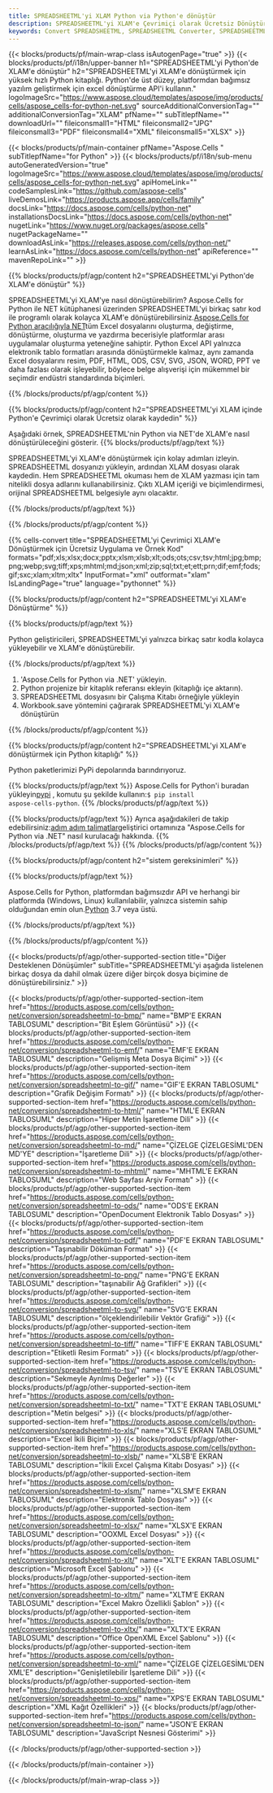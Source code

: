 ```yaml
---
title: SPREADSHEETML'yi XLAM Python via Python'e dönüştür
description: SPREADSHEETML'yi XLAM'e Çevrimiçi olarak Ücretsiz Dönüştürün. Ücretsiz Çevrimiçi SPREADSHEETML'den XLAM'e Dönüştürücü. Python SPREADSHEETML ila XLAM. SPREADSHEETML ila XLAM aracılığıyla Python.
keywords: Convert SPREADSHEETML, SPREADSHEETML Converter, SPREADSHEETML to PDF, SPREADSHEETML to Word, SPREADSHEETML to PPT, SPREADSHEETML to Image
---
```

{{< blocks/products/pf/main-wrap-class isAutogenPage="true" >}}
{{< blocks/products/pf/i18n/upper-banner h1="SPREADSHEETML\'yi Python\'de XLAM\'e dönüştür" h2="SPREADSHEETML\'yi XLAM\'e dönüştürmek için yüksek hızlı Python kitaplığı. Python\'de üst düzey, platformdan bağımsız yazılım geliştirmek için excel dönüştürme API\'i kullanın." logoImageSrc="https://www.aspose.cloud/templates/aspose/img/products/cells/aspose_cells-for-python-net.svg" sourceAdditionalConversionTag="" additionalConversionTag="XLAM" pfName="" subTitlepfName="" downloadUrl="" fileiconsmall1="HTML" fileiconsmall2="JPG" fileiconsmall3="PDF" fileiconsmall4="XML" fileiconsmall5="XLSX" >}}

{{< blocks/products/pf/main-container pfName="Aspose.Cells " subTitlepfName="for Python" >}}
{{< blocks/products/pf/i18n/sub-menu autoGeneratedVersion="true" logoImageSrc="https://www.aspose.cloud/templates/aspose/img/products/cells/aspose_cells-for-python-net.svg" apiHomeLink="" codeSamplesLink="https://github.com/aspose-cells" liveDemosLink="https://products.aspose.app/cells/family" docsLink="https://docs.aspose.com/cells/python-net" installationsDocsLink="https://docs.aspose.com/cells/python-net" nugetLink="https://www.nuget.org/packages/aspose.cells" nugetPackageName="" downloadAsLink="https://releases.aspose.com/cells/python-net/" learnAsLink="https://docs.aspose.com/cells/python-net" apiReference="" mavenRepoLink="" >}}


{{% blocks/products/pf/agp/content h2="SPREADSHEETML\'yi Python\'de XLAM\'e dönüştür" %}}

 SPREADSHEETML'yi XLAM'ye nasıl dönüştürebilirim? Aspose.Cells for Python ile NET kütüphanesi üzerinden SPREADSHEETML'yi birkaç satır kod ile programlı olarak kolayca XLAM'e dönüştürebilirsiniz.[Aspose.Cells for Python aracılığıyla NET](https://pypi.org/project/aspose-cells-python/)tüm Excel dosyalarını oluşturma, değiştirme, dönüştürme, oluşturma ve yazdırma becerisiyle platformlar arası uygulamalar oluşturma yeteneğine sahiptir. Python Excel API yalnızca elektronik tablo formatları arasında dönüştürmekle kalmaz, aynı zamanda Excel dosyalarını resim, PDF, HTML, ODS, CSV, SVG, JSON, WORD, PPT ve daha fazlası olarak işleyebilir, böylece belge alışverişi için mükemmel bir seçimdir endüstri standardında biçimleri.

{{% /blocks/products/pf/agp/content %}}


{{% blocks/products/pf/agp/content h2="SPREADSHEETML\'yi XLAM içinde Python\'e Çevrimiçi olarak Ücretsiz olarak kaydedin" %}}

Aşağıdaki örnek, SPREADSHEETML'nin Python via NET'de XLAM'e nasıl dönüştürüleceğini gösterir.
{{% blocks/products/pf/agp/text %}}

SPREADSHEETML'yi XLAM'e dönüştürmek için kolay adımları izleyin. SPREADSHEETML dosyanızı yükleyin, ardından XLAM dosyası olarak kaydedin. Hem SPREADSHEETML okuması hem de XLAM yazması için tam nitelikli dosya adlarını kullanabilirsiniz. Çıktı XLAM içeriği ve biçimlendirmesi, orijinal SPREADSHEETML belgesiyle aynı olacaktır.

{{% /blocks/products/pf/agp/text %}}

{{% /blocks/products/pf/agp/content %}}

{{% cells-convert title="SPREADSHEETML\'yi Çevrimiçi XLAM\'e Dönüştürmek için Ücretsiz Uygulama ve Örnek Kod" formats="pdf;xls;xlsx;docx;pptx;xlsm;xlsb;xlt;ods;ots;csv;tsv;html;jpg;bmp;png;webp;svg;tiff;xps;mhtml;md;json;xml;zip;sql;txt;et;ett;prn;dif;emf;fods;gif;sxc;xlam;xltm;xltx" InputFormat="xml" outformat="xlam" IsLandingPage="true" language="pythonnet" %}}

{{% blocks/products/pf/agp/content h2="SPREADSHEETML\'yi XLAM\'e Dönüştürme" %}}

{{% blocks/products/pf/agp/text %}}

 Python geliştiricileri, SPREADSHEETML'yi yalnızca birkaç satır kodla kolayca yükleyebilir ve XLAM'e dönüştürebilir.

{{% /blocks/products/pf/agp/text %}}

1.  'Aspose.Cells for Python via .NET' yükleyin.
1.  Python projenize bir kitaplık referansı ekleyin (kitaplığı içe aktarın).
1.  SPREADSHEETML dosyasını bir Çalışma Kitabı örneğiyle yükleyin
1.  Workbook.save yöntemini çağırarak SPREADSHEETML'yi XLAM'e dönüştürün

{{% /blocks/products/pf/agp/content %}}


{{% blocks/products/pf/agp/content h2="SPREADSHEETML\'yi XLAM\'e dönüştürmek için Python kitaplığı" %}}

Python paketlerimizi PyPi depolarında barındırıyoruz.

{{% blocks/products/pf/agp/text %}}
Aspose.Cells for Python'i buradan yükleyin<a href="https://pypi.org/project/aspose-cells-python/">pypi</a> , komutu şu şekilde kullanın:<code>$ pip install aspose-cells-python</code>.
{{% /blocks/products/pf/agp/text %}}

{{% blocks/products/pf/agp/text %}}
 Ayrıca aşağıdakileri de takip edebilirsiniz:[adım adım talimatlar](https://docs.aspose.com/cells/python-net/getting-started/)geliştirici ortamınıza "Aspose.Cells for Python via .NET" nasıl kurulacağı hakkında.
{{% /blocks/products/pf/agp/text %}}
{{% /blocks/products/pf/agp/content %}}

{{% blocks/products/pf/agp/content h2="sistem gereksinimleri" %}}

{{% blocks/products/pf/agp/text %}}

Aspose.Cells for Python, platformdan bağımsızdır API ve herhangi bir platformda (Windows, Linux) kullanılabilir, yalnızca sistemin sahip olduğundan emin olun.[Python](https://www.python.org/downloads/) 3.7 veya üstü.
 
{{% /blocks/products/pf/agp/text %}}

{{% /blocks/products/pf/agp/content %}}



{{< blocks/products/pf/agp/other-supported-section title="Diğer Desteklenen Dönüşümler" subTitle="SPREADSHEETML\'yi aşağıda listelenen birkaç dosya da dahil olmak üzere diğer birçok dosya biçimine de dönüştürebilirsiniz." >}}

{{< blocks/products/pf/agp/other-supported-section-item href="https://products.aspose.com/cells/python-net/conversion/spreadsheetml-to-bmp/" name="BMP\'E EKRAN TABLOSUML" description="Bit Eşlem Görüntüsü" >}}
{{< blocks/products/pf/agp/other-supported-section-item href="https://products.aspose.com/cells/python-net/conversion/spreadsheetml-to-emf/" name="EMF\'E EKRAN TABLOSUML" description="Gelişmiş Meta Dosya Biçimi" >}}
{{< blocks/products/pf/agp/other-supported-section-item href="https://products.aspose.com/cells/python-net/conversion/spreadsheetml-to-gif/" name="GIF\'E EKRAN TABLOSUML" description="Grafik Değişim Formatı" >}}
{{< blocks/products/pf/agp/other-supported-section-item href="https://products.aspose.com/cells/python-net/conversion/spreadsheetml-to-html/" name="HTML\'E EKRAN TABLOSUML" description="Hiper Metin İşaretleme Dili" >}}
{{< blocks/products/pf/agp/other-supported-section-item href="https://products.aspose.com/cells/python-net/conversion/spreadsheetml-to-md/" name="ÇİZELGE ÇİZELGESİML\'DEN MD\'YE" description="İşaretleme Dili" >}}
{{< blocks/products/pf/agp/other-supported-section-item href="https://products.aspose.com/cells/python-net/conversion/spreadsheetml-to-mhtml/" name="MHTML\'E EKRAN TABLOSUML" description="Web Sayfası Arşiv Formatı" >}}
{{< blocks/products/pf/agp/other-supported-section-item href="https://products.aspose.com/cells/python-net/conversion/spreadsheetml-to-ods/" name="ODS\'E EKRAN TABLOSUML" description="OpenDocument Elektronik Tablo Dosyası" >}}
{{< blocks/products/pf/agp/other-supported-section-item href="https://products.aspose.com/cells/python-net/conversion/spreadsheetml-to-pdf/" name="PDF\'E EKRAN TABLOSUML" description="Taşınabilir Döküman Formatı" >}}
{{< blocks/products/pf/agp/other-supported-section-item href="https://products.aspose.com/cells/python-net/conversion/spreadsheetml-to-png/" name="PNG\'E EKRAN TABLOSUML" description="taşınabilir Ağ Grafikleri" >}}
{{< blocks/products/pf/agp/other-supported-section-item href="https://products.aspose.com/cells/python-net/conversion/spreadsheetml-to-svg/" name="SVG\'E EKRAN TABLOSUML" description="ölçeklendirilebilir Vektör Grafiği" >}}
{{< blocks/products/pf/agp/other-supported-section-item href="https://products.aspose.com/cells/python-net/conversion/spreadsheetml-to-tiff/" name="TIFF\'E EKRAN TABLOSUML" description="Etiketli Resim Formatı" >}}
{{< blocks/products/pf/agp/other-supported-section-item href="https://products.aspose.com/cells/python-net/conversion/spreadsheetml-to-tsv/" name="TSV\'E EKRAN TABLOSUML" description="Sekmeyle Ayrılmış Değerler" >}}
{{< blocks/products/pf/agp/other-supported-section-item href="https://products.aspose.com/cells/python-net/conversion/spreadsheetml-to-txt/" name="TXT\'E EKRAN TABLOSUML" description="Metin belgesi" >}}
{{< blocks/products/pf/agp/other-supported-section-item href="https://products.aspose.com/cells/python-net/conversion/spreadsheetml-to-xls/" name="XLS\'E EKRAN TABLOSUML" description="Excel İkili Biçim" >}}
{{< blocks/products/pf/agp/other-supported-section-item href="https://products.aspose.com/cells/python-net/conversion/spreadsheetml-to-xlsb/" name="XLSB\'E EKRAN TABLOSUML" description="İkili Excel Çalışma Kitabı Dosyası" >}}
{{< blocks/products/pf/agp/other-supported-section-item href="https://products.aspose.com/cells/python-net/conversion/spreadsheetml-to-xlsm/" name="XLSM\'E EKRAN TABLOSUML" description="Elektronik Tablo Dosyası" >}}
{{< blocks/products/pf/agp/other-supported-section-item href="https://products.aspose.com/cells/python-net/conversion/spreadsheetml-to-xlsx/" name="XLSX\'E EKRAN TABLOSUML" description="OOXML Excel Dosyası" >}}
{{< blocks/products/pf/agp/other-supported-section-item href="https://products.aspose.com/cells/python-net/conversion/spreadsheetml-to-xlt/" name="XLT\'E EKRAN TABLOSUML" description="Microsoft Excel Şablonu" >}}
{{< blocks/products/pf/agp/other-supported-section-item href="https://products.aspose.com/cells/python-net/conversion/spreadsheetml-to-xltm/" name="XLTM\'E EKRAN TABLOSUML" description="Excel Makro Özellikli Şablon" >}}
{{< blocks/products/pf/agp/other-supported-section-item href="https://products.aspose.com/cells/python-net/conversion/spreadsheetml-to-xltx/" name="XLTX\'E EKRAN TABLOSUML" description="Office OpenXML Excel Şablonu" >}}
{{< blocks/products/pf/agp/other-supported-section-item href="https://products.aspose.com/cells/python-net/conversion/spreadsheetml-to-xml/" name="ÇİZELGE ÇİZELGESİML\'DEN XML\'E" description="Genişletilebilir İşaretleme Dili" >}}
{{< blocks/products/pf/agp/other-supported-section-item href="https://products.aspose.com/cells/python-net/conversion/spreadsheetml-to-xps/" name="XPS\'E EKRAN TABLOSUML" description="XML Kağıt Özellikleri" >}}
{{< blocks/products/pf/agp/other-supported-section-item href="https://products.aspose.com/cells/python-net/conversion/spreadsheetml-to-json/" name="JSON\'E EKRAN TABLOSUML" description="JavaScript Nesnesi Gösterimi" >}}

{{< /blocks/products/pf/agp/other-supported-section >}}

{{< /blocks/products/pf/main-container >}}
    
{{< /blocks/products/pf/main-wrap-class >}}
